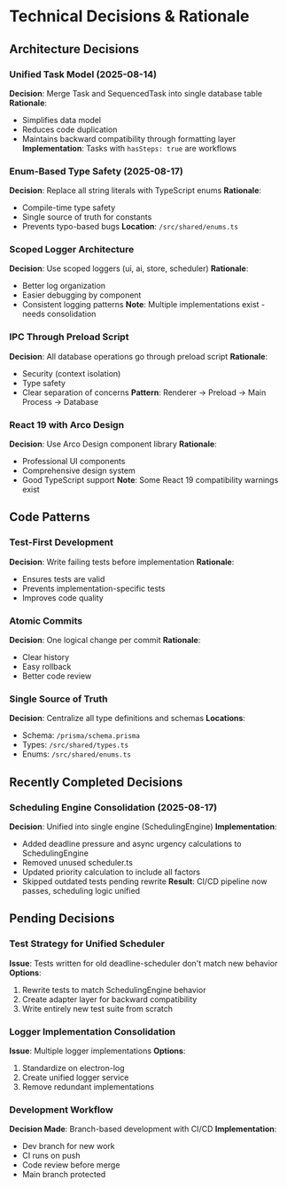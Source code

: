 # Technical Decisions & Rationale

## Architecture Decisions

### Unified Task Model (2025-08-14)
**Decision**: Merge Task and SequencedTask into single database table
**Rationale**: 
- Simplifies data model
- Reduces code duplication
- Maintains backward compatibility through formatting layer
**Implementation**: Tasks with `hasSteps: true` are workflows

### Enum-Based Type Safety (2025-08-17)
**Decision**: Replace all string literals with TypeScript enums
**Rationale**:
- Compile-time type safety
- Single source of truth for constants
- Prevents typo-based bugs
**Location**: `/src/shared/enums.ts`

### Scoped Logger Architecture
**Decision**: Use scoped loggers (ui, ai, store, scheduler)
**Rationale**:
- Better log organization
- Easier debugging by component
- Consistent logging patterns
**Note**: Multiple implementations exist - needs consolidation

### IPC Through Preload Script
**Decision**: All database operations go through preload script
**Rationale**:
- Security (context isolation)
- Type safety
- Clear separation of concerns
**Pattern**: Renderer → Preload → Main Process → Database

### React 19 with Arco Design
**Decision**: Use Arco Design component library
**Rationale**:
- Professional UI components
- Comprehensive design system
- Good TypeScript support
**Note**: Some React 19 compatibility warnings exist

## Code Patterns

### Test-First Development
**Decision**: Write failing tests before implementation
**Rationale**:
- Ensures tests are valid
- Prevents implementation-specific tests
- Improves code quality

### Atomic Commits
**Decision**: One logical change per commit
**Rationale**:
- Clear history
- Easy rollback
- Better code review

### Single Source of Truth
**Decision**: Centralize all type definitions and schemas
**Locations**:
- Schema: `/prisma/schema.prisma`
- Types: `/src/shared/types.ts`
- Enums: `/src/shared/enums.ts`

## Recently Completed Decisions

### Scheduling Engine Consolidation (2025-08-17)
**Decision**: Unified into single engine (SchedulingEngine)
**Implementation**:
- Added deadline pressure and async urgency calculations to SchedulingEngine
- Removed unused scheduler.ts
- Updated priority calculation to include all factors
- Skipped outdated tests pending rewrite
**Result**: CI/CD pipeline now passes, scheduling logic unified

## Pending Decisions

### Test Strategy for Unified Scheduler
**Issue**: Tests written for old deadline-scheduler don't match new behavior
**Options**:
1. Rewrite tests to match SchedulingEngine behavior
2. Create adapter layer for backward compatibility
3. Write entirely new test suite from scratch

### Logger Implementation Consolidation
**Issue**: Multiple logger implementations
**Options**:
1. Standardize on electron-log
2. Create unified logger service
3. Remove redundant implementations

### Development Workflow
**Decision Made**: Branch-based development with CI/CD
**Implementation**:
- Dev branch for new work
- CI runs on push
- Code review before merge
- Main branch protected